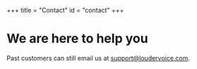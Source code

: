 +++
title = "Contact"
id = "contact"
+++

# We are here to help you

Past customers can still email us at <a href="mailto:support@loudervoice.com">support@loudervoice.com</a>. 

